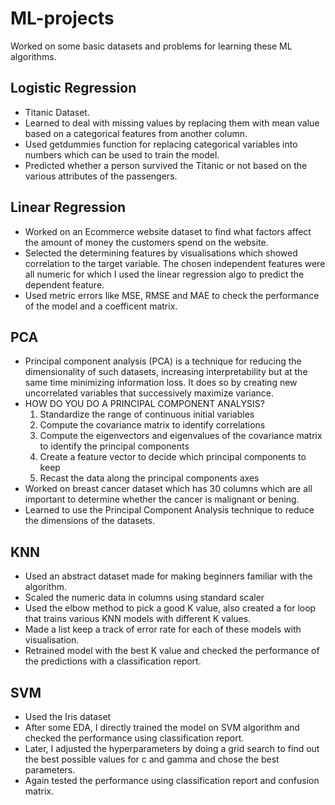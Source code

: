 # ML-projects
Worked on some basic datasets and problems for learning these ML algorithms.

## Logistic Regression

-  Titanic Dataset. 
-  Learned to deal with missing values by replacing them with mean value based on a categorical features from another column.
-  Used getdummies function for replacing categorical variables into numbers which can be used to train the model.
-  Predicted whether a person survived the Titanic or not based on the various attributes of the passengers.

## Linear Regression

- Worked on an Ecommerce website dataset to find what factors affect the amount of money the customers spend on the website.
- Selected the determining features by visualisations which showed correlation to the target variable. The chosen independent features were all numeric for which I used the linear regression algo to predict the dependent feature.
- Used metric errors like MSE, RMSE and MAE to check the performance of the model and a coefficent matrix.

## PCA

- Principal component analysis (PCA) is a technique for reducing the dimensionality of such datasets, increasing interpretability but at the same time minimizing information loss. It does so by creating new uncorrelated variables that successively maximize variance.
- HOW DO YOU DO A PRINCIPAL COMPONENT ANALYSIS?
   1.  Standardize the range of continuous initial variables
   2.  Compute the covariance matrix to identify correlations
   3.  Compute the eigenvectors and eigenvalues of the covariance matrix to identify the principal components
   4.  Create a feature vector to decide which principal components to keep
   5.  Recast the data along the principal components axes
- Worked on breast cancer dataset which has 30 columns which are all important to determine whether the cancer is malignant or bening.
- Learned to use the Principal Component Analysis technique to reduce the dimensions of the datasets.

## KNN

- Used an abstract dataset made for making beginners familiar with the algorithm.
- Scaled the numeric data in columns using standard scaler
- Used the elbow method to pick a good K value, also created a for loop that trains various KNN models with different K values.
- Made a list keep a track of error rate for each of these models with visualisation.
- Retrained model with the best K value and checked the performance of the predictions with a classification report.

## SVM

- Used the Iris dataset 
- After some EDA, I directly trained the model on SVM algorithm and checked the performance using classification report.
- Later, I adjusted the hyperparameters by doing a grid search to find out the best possible values for c and gamma and chose the best parameters.
- Again tested the performance using classification report and confusion matrix.
